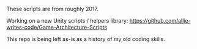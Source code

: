 These scripts are from roughly 2017.

Working on a new Unity scripts / helpers library: https://github.com/allie-writes-code/Game-Architecture-Scripts

This repo is being left as-is as a history of my old coding skills.
